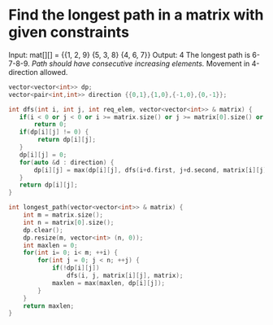 # Find the longest path in a matrix with given constraints
Input:  mat[][] = {{1, 2, 9}
                   {5, 3, 8}
                   {4, 6, 7}}
Output: 4
The longest path is 6-7-8-9.
*Path should have consecutive increasing elements.*
Movement in 4-direction allowed.
```cpp
vector<vector<int>> dp;
vector<pair<int,int>> direction {{0,1},{1,0},{-1,0},{0,-1}};

int dfs(int i, int j, int req_elem, vector<vector<int>> & matrix) {
   if(i < 0 or j < 0 or i >= matrix.size() or j >= matrix[0].size() or matrix[i][j] != req_elem)
       return 0;
   if(dp[i][j] != 0) {
        return dp[i][j];
   }
   dp[i][j] = 0;
   for(auto &d : direction) {
       dp[i][j] = max(dp[i][j], dfs(i+d.first, j+d.second, matrix[i][j] + 1, matrix) + 1);
   }
   return dp[i][j];
}

int longest_path(vector<vector<int>> & matrix) {
    int m = matrix.size();
    int n = matrix[0].size();
    dp.clear();
    dp.resize(m, vector<int> (n, 0));
    int maxlen = 0; 
    for(int i= 0; i< m; ++i) {
        for(int j = 0; j < n; ++j) {
            if(!dp[i][j])
                dfs(i, j, matrix[i][j], matrix);
            maxlen = max(maxlen, dp[i][j]);
        }
    }
    return maxlen; 
}
```
